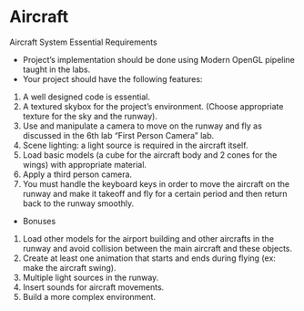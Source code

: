 # Aircraft
Aircraft System
Essential Requirements
- Project’s implementation should be done using Modern OpenGL pipeline taught in the labs.
- Your project should have the following features:
1) A well designed code is essential.
2) A textured skybox for the project’s environment. (Choose appropriate texture for the sky and the runway).
3) Use and manipulate a camera to move on the runway and fly as discussed in the 6th lab “First Person Camera” lab.
4) Scene lighting: a light source is required in the aircraft itself.
5) Load basic models (a cube for the aircraft body and 2 cones for the wings) with appropriate material.
6) Apply a third person camera.
7) You must handle the keyboard keys in order to move the aircraft on the runway and make it takeoff and fly for a certain period and then return back to the runway smoothly.
- Bonuses
1) Load other models for the airport building and other aircrafts in the runway and avoid collision between the main aircraft and these objects.
2) Create at least one animation that starts and ends during flying (ex: make the aircraft swing).
3) Multiple light sources in the runway.
4) Insert sounds for aircraft movements.
5) Build a more complex environment.
